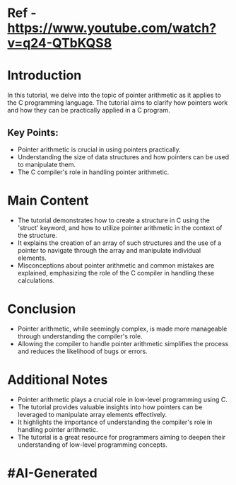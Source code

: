 # Ref - https://www.youtube.com/watch?v=q24-QTbKQS8

# Introduction
In this tutorial, we delve into the topic of pointer arithmetic as it applies to the C programming language. The tutorial aims to clarify how pointers work and how they can be practically applied in a C program.

## Key Points:
- Pointer arithmetic is crucial in using pointers practically.
- Understanding the size of data structures and how pointers can be used to manipulate them.
- The C compiler's role in handling pointer arithmetic.

# Main Content
- The tutorial demonstrates how to create a structure in C using the 'struct' keyword, and how to utilize pointer arithmetic in the context of the structure.
- It explains the creation of an array of such structures and the use of a pointer to navigate through the array and manipulate individual elements.
- Misconceptions about pointer arithmetic and common mistakes are explained, emphasizing the role of the C compiler in handling these calculations.

# Conclusion
- Pointer arithmetic, while seemingly complex, is made more manageable through understanding the compiler's role.
- Allowing the compiler to handle pointer arithmetic simplifies the process and reduces the likelihood of bugs or errors.

# Additional Notes
- Pointer arithmetic plays a crucial role in low-level programming using C.
- The tutorial provides valuable insights into how pointers can be leveraged to manipulate array elements effectively.
- It highlights the importance of understanding the compiler's role in handling pointer arithmetic.
- The tutorial is a great resource for programmers aiming to deepen their understanding of low-level programming concepts.

# #AI-Generated